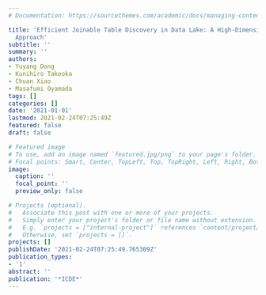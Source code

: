 ```yaml
---
# Documentation: https://sourcethemes.com/academic/docs/managing-content/

title: 'Efficient Joinable Table Discovery in Data Lake: A High-Dimensional Similarity-Based
  Approach'
subtitle: ''
summary: ''
authors:
- Yuyang Dong
- Kunihiro Takeoka
- Chuan Xiao
- Masafumi Oyamada
tags: []
categories: []
date: '2021-01-01'
lastmod: 2021-02-24T07:25:49Z
featured: false
draft: false

# Featured image
# To use, add an image named `featured.jpg/png` to your page's folder.
# Focal points: Smart, Center, TopLeft, Top, TopRight, Left, Right, BottomLeft, Bottom, BottomRight.
image:
  caption: ''
  focal_point: ''
  preview_only: false

# Projects (optional).
#   Associate this post with one or more of your projects.
#   Simply enter your project's folder or file name without extension.
#   E.g. `projects = ["internal-project"]` references `content/project/deep-learning/index.md`.
#   Otherwise, set `projects = []`.
projects: []
publishDate: '2021-02-24T07:25:49.765309Z'
publication_types:
- '1'
abstract: ''
publication: '*ICDE*'
---
```

